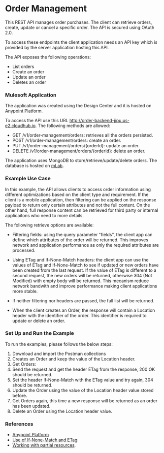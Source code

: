 # Order Management 

This REST API manages order purchases. The client can retrieve orders, create, update or cancel a specific order. The API is secured using OAuth 2.0.

To access these endpoints the client application needs an API key which is provided by the server application hosting this API.

The API exposes the following operations:

- List orders
- Create an order
- Update an order
- Deletes an order 

### Mulesoft Application

The application was created using the Design Center and it is hosted on [Anypoint Platform](https://anypoint.mulesoft.com/home/). 

To access the API use this URL http://order-backend-jipu.us-e2.cloudhub.io.
The following methods are allowed:

- GET     /v1/order-management/orders: retrieves all the orders persisted.
- POST    /v1/order-management/orders: create an order.
- PUT     /v1/order-management/orders/{orderId}: update an order.
- DELETE  /v1/order-management/orders/{orderId}: delete an order.

The application uses MongoDB to store/retrieve/update/delete orders. The database is hosted on [mLab](https://mlab.com/).

### Example Use Case 

In this example, the API allows clients to access order information using different optimizations based on the client type and requirement. If the client is a mobile application, then filtering can be applied on the response payload to return only certain attributes and not the full content. On the other hand, full response content can be retrieved for third party or internal applicaitons who need to more details.

The following retrieve options are available:

- Filtering fields: using the query parameter "fields", the client app can define which attributes of the order will be returned. This improves network and application performance as only the required attributes are processed.

- Using ETag and If-None-Match headers: the client app can use the values of ETag and If-None-Match to see if updated or new orders have been created from the last request. If the value of ETag is different to a second request, the new orders will be returned, otherwise 304 (Not Modified) with empty body will be returned. This mecanism reduce network bandwith and improve performance making client applications more stable.

- If neither filtering nor headers are passed, the full list will be returned.

- When the client creates an Order, the response will contain a Location header with the identifier of the order. This identifier is required to update or delete an order.

### Set Up and Run the Example 

To run the examples, please follows the below steps:

1. Download and import the Postman collections
1. Creates an Order and keep the value of the Location header.
1. Get Orders: 
  1. Send the request and get the header ETag from the response, 200 OK should be returned.
  1. Set the header If-None-Match with the ETag value and try again, 304 should be returned.
1. Update the Order using the value of the Location header value stored before.
1. Get Orders again, this time a new response will be returned as an order has been updated.
1. Delete an Order using the Location header value.

### References
- [Anypoint Platform](https://anypoint.mulesoft.com/home/#/)
- [Use of If-None-Match and ETag](https://developer.mozilla.org/en-US/docs/Web/HTTP/Headers/If-None-Match)
- [Working with partial resources](https://developers.google.com/drive/api/v3/performance).